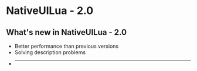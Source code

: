 # NativeUILua - 2.0

## What's new in NativeUILua - 2.0
- Better performance than previous versions
- Solving description problems
- ***

## 